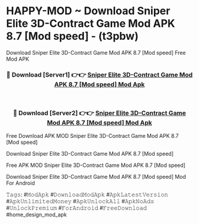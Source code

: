 # HAPPY-MOD ~ Download Sniper Elite 3D-Contract Game Mod APK 8.7 [Mod speed] - (t3pbw)
Download Sniper Elite 3D-Contract Game Mod APK 8.7 [Mod speed] Free Mod APK

<div align="center">
<h3>🔴 Download [Server1] 👉👉 <a href="https://apk-comot.site?title=Sniper_Elite_3D-Contract_Game_Mod_APK_8.7_[Mod_speed]">Sniper Elite 3D-Contract Game Mod APK 8.7 [Mod speed] Mod Apk</a></h3><br>

<h3>🔴 Download [Server2] 👉👉 <a href="https://apk-comot.site?title=Sniper_Elite_3D-Contract_Game_Mod_APK_8.7_[Mod_speed]">Sniper Elite 3D-Contract Game Mod APK 8.7 [Mod speed] Mod Apk</a></h3>
</div>


Free Download APK MOD Sniper Elite 3D-Contract Game Mod APK 8.7 [Mod speed]

Download Sniper Elite 3D-Contract Game Mod APK 8.7 [Mod speed] 

Free APK MOD Sniper Elite 3D-Contract Game Mod APK 8.7 [Mod speed] 

Download Sniper Elite 3D-Contract Game Mod APK 8.7 [Mod speed] Mod For Android

𝚃𝚊𝚐𝚜: #𝙼𝚘𝚍𝙰𝚙𝚔 #𝙳𝚘𝚠𝚗𝚕𝚘𝚊𝚍𝙼𝚘𝚍𝙰𝚙𝚔 #𝙰𝚙𝚔𝙻𝚊𝚝𝚎𝚜𝚝𝚅𝚎𝚛𝚜𝚒𝚘𝚗 #𝙰𝚙𝚔𝚄𝚗𝚕𝚒𝚖𝚒𝚝𝚎𝚍𝙼𝚘𝚗𝚎𝚢 #𝙰𝚙𝚔𝚄𝚗𝚕𝚘𝚌𝚔𝙰𝚕𝚕 #𝙰𝚙𝚔𝙽𝚘𝙰𝚍𝚜 #𝚄𝚗𝚕𝚘𝚌𝚔𝙿𝚛𝚎𝚖𝚒𝚞𝚖 #𝙵𝚘𝚛𝙰𝚗𝚍𝚛𝚘𝚒𝚍 #𝙵𝚛𝚎𝚎𝙳𝚘𝚠𝚗𝚕𝚘𝚊𝚍 #home_design_mod_apk